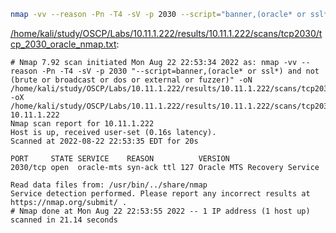 ```bash
nmap -vv --reason -Pn -T4 -sV -p 2030 --script="banner,(oracle* or ssl*) and not (brute or broadcast or dos or external or fuzzer)" -oN "/home/kali/study/OSCP/Labs/10.11.1.222/results/10.11.1.222/scans/tcp2030/tcp_2030_oracle_nmap.txt" -oX "/home/kali/study/OSCP/Labs/10.11.1.222/results/10.11.1.222/scans/tcp2030/xml/tcp_2030_oracle_nmap.xml" 10.11.1.222
```

[/home/kali/study/OSCP/Labs/10.11.1.222/results/10.11.1.222/scans/tcp2030/tcp_2030_oracle_nmap.txt](file:///home/kali/study/OSCP/Labs/10.11.1.222/results/10.11.1.222/scans/tcp2030/tcp_2030_oracle_nmap.txt):

```
# Nmap 7.92 scan initiated Mon Aug 22 22:53:34 2022 as: nmap -vv --reason -Pn -T4 -sV -p 2030 "--script=banner,(oracle* or ssl*) and not (brute or broadcast or dos or external or fuzzer)" -oN /home/kali/study/OSCP/Labs/10.11.1.222/results/10.11.1.222/scans/tcp2030/tcp_2030_oracle_nmap.txt -oX /home/kali/study/OSCP/Labs/10.11.1.222/results/10.11.1.222/scans/tcp2030/xml/tcp_2030_oracle_nmap.xml 10.11.1.222
Nmap scan report for 10.11.1.222
Host is up, received user-set (0.16s latency).
Scanned at 2022-08-22 22:53:35 EDT for 20s

PORT     STATE SERVICE    REASON          VERSION
2030/tcp open  oracle-mts syn-ack ttl 127 Oracle MTS Recovery Service

Read data files from: /usr/bin/../share/nmap
Service detection performed. Please report any incorrect results at https://nmap.org/submit/ .
# Nmap done at Mon Aug 22 22:53:55 2022 -- 1 IP address (1 host up) scanned in 21.14 seconds

```

